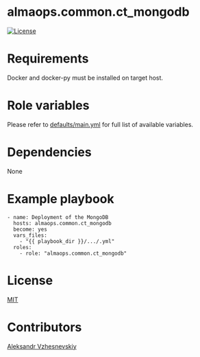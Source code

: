 
# almaops.common.ct_mongodb
[![License](https://img.shields.io/badge/license-MIT%20License-brightgreen.svg)](https://opensource.org/licenses/MIT)

# Requirements
Docker and docker-py must be installed on target host.

# Role variables
Please refer to [defaults/main.yml](./defaults/main.yml) for full list of available variables. 

# Dependencies
None

# Example playbook

```
- name: Deployment of the MongoDB
  hosts: almaops.common.ct_mongodb
  become: yes
  vars_files:
    - "{{ playbook_dir }}/.../.yml" 
  roles:
    - role: "almaops.common.ct_mongodb"
```

# License
[MIT](./LICENSE)

# Contributors
[Aleksandr Vzhesnevskiy](https://github.com/hDw1z)
